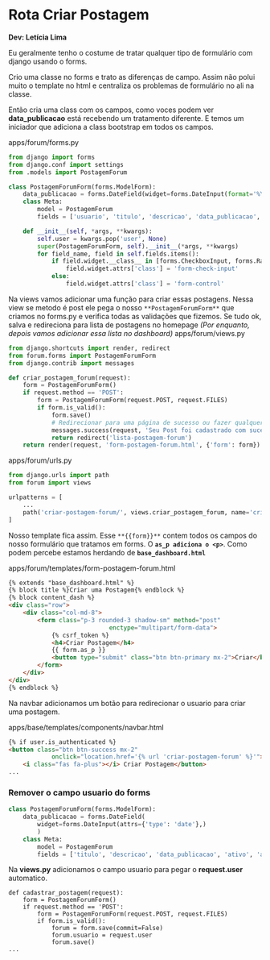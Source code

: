 # **Rota Criar Postagem**

**Dev: Letícia Lima**

Eu geralmente tenho o costume de tratar qualquer tipo de formulário com django usando o forms. 

Crio uma classe no forms e trato as diferenças de campo. Assim não polui muito o template no html e centraliza os problemas de formulário no ali na classe. 

Então cria uma class com os campos, como voces podem ver **data_publicacao** está recebendo um tratamento diferente. E temos um iniciador que adiciona a class bootstrap em todos os campos.

apps/forum/forms.py

```python
from django import forms
from django.conf import settings
from .models import PostagemForum

class PostagemForumForm(forms.ModelForm):
    data_publicacao = forms.DateField(widget=forms.DateInput(format='%Y-%m-%d',attrs={'type': 'date'})) 
    class Meta:
        model = PostagemForum
        fields = ['usuario', 'titulo', 'descricao', 'data_publicacao', 'ativo', 'anexar_imagem']

    def __init__(self, *args, **kwargs):
        self.user = kwargs.pop('user', None)
        super(PostagemForumForm, self).__init__(*args, **kwargs)
        for field_name, field in self.fields.items():
            if field.widget.__class__ in [forms.CheckboxInput, forms.RadioSelect]:
                field.widget.attrs['class'] = 'form-check-input'
            else:
                field.widget.attrs['class'] = 'form-control'
```

Na views vamos adicionar uma função para criar essas postagens. Nessa view se metodo é post ele pega o nosso `**PostagemForumForm**` que criamos no forms.py e verifica todas as validações que fizemos. Se tudo ok, salva e redireciona para lista de postagens no homepage *(Por enquanto, depois vamos adicionar essa lista no dashboard)*
apps/forum/views.py

```python
from django.shortcuts import render, redirect
from forum.forms import PostagemForumForm
from django.contrib import messages  

def criar_postagem_forum(request):
    form = PostagemForumForm()
    if request.method == 'POST':
        form = PostagemForumForm(request.POST, request.FILES)
        if form.is_valid():
            form.save()
            # Redirecionar para uma página de sucesso ou fazer qualquer outra ação desejada
            messages.success(request, 'Seu Post foi cadastrado com sucesso!')
            return redirect('lista-postagem-forum')
    return render(request, 'form-postagem-forum.html', {'form': form})
```

apps/forum/urls.py

```python
from django.urls import path 
from forum import views

urlpatterns = [
    ...
    path('criar-postagem-forum/', views.criar_postagem_forum, name='criar-postagem-forum'),
]
```

Nosso template fica assim. Esse `**{{form}}**` contem todos os campos do nosso formulário que tratamos em forms. O **`as_p adiciona o <p>`**. Como podem percebe estamos herdando de **`base_dashboard.html`**

apps/forum/templates/form-postagem-forum.html

```html
{% extends "base_dashboard.html" %}
{% block title %}Criar uma Postagem{% endblock %}
{% block content_dash %}
<div class="row"> 
    <div class="col-md-8">
        <form class="p-3 rounded-3 shadow-sm" method="post" 
							enctype="multipart/form-data">
            {% csrf_token %}
            <h4>Criar Postagem</h4>
            {{ form.as_p }}
            <button type="submit" class="btn btn-primary mx-2">Criar</button>
        </form>
    </div> 
</div> 
{% endblock %}
```

Na navbar adicionamos um botão para redirecionar o usuario para criar uma postagem.

apps/base/templates/components/navbar.html

```html
{% if user.is_authenticated %}
<button class="btn btn-success mx-2" 
			onclick="location.href='{% url 'criar-postagem-forum' %}'">
    <i class="fas fa-plus"></i> Criar Postagem</button>
...
```

### Remover o campo usuario do forms

```python
class PostagemForumForm(forms.ModelForm):
    data_publicacao = forms.DateField(
        widget=forms.DateInput(attrs={'type': 'date'},)
        )  
    class Meta:
        model = PostagemForum
        fields = ['titulo', 'descricao', 'data_publicacao', 'ativo', 'anexar_imagem']
```

Na **views.py** adicionamos o campo usuario para pegar o **request.user** automatico.
```
def cadastrar_postagem(request):
    form = PostagemForumForm()
    if request.method == 'POST':
        form = PostagemForumForm(request.POST, request.FILES)
        if form.is_valid():
            forum = form.save(commit=False)
            forum.usuario = request.user
            forum.save()
...
```